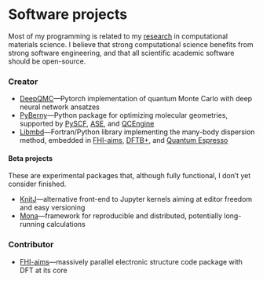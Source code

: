 # Software projects

Most of my programming is related to my [research](https://jan.hermann.name/) in computational materials science. I believe that strong computational science benefits from strong software engineering, and that all scientific academic software should be open-source.

### Creator

- [DeepQMC](https://github.com/deepqmc/deepqmc)—Pytorch implementation of quantum Monte Carlo with deep neural network ansatzes
- [PyBerny](https://github.com/jhrmnn/pyberny)—Python package for optimizing molecular geometries, supported by [PySCF](https://github.com/pyscf/pyscf), [ASE](https://gitlab.com/ase/ase), and [QCEngine](https://github.com/MolSSI/QCEngine)
- [Libmbd](https://github.com/libmbd/libmbd)—Fortran/Python library implementing the many-body dispersion method, embedded in [FHI-aims](https://aimsclub.fhi-berlin.mpg.de), [DFTB+](https://github.com/dftbplus/dftbplus), and [Quantum Espresso](https://gitlab.com/QEF/q-e)

#### Beta projects

These are experimental packages that, although fully functional, I don’t yet consider finished.

- [KnitJ](https://github.com/jhrmnn/knitj)—alternative front-end to Jupyter kernels aiming at editor freedom and easy versioning
- [Mona](https://github.com/jhrmnn/mona)—framework for reproducible and distributed, potentially long-running calculations

### Contributor

- [FHI-aims](https://aimsclub.fhi-berlin.mpg.de)—massively parallel electronic structure code package with DFT at its core

